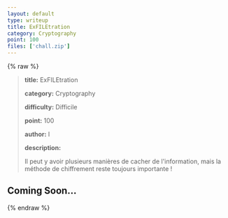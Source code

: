 ```yaml
---
layout: default
type: writeup
title: ExFILEtration
category: Cryptography
point: 100
files: ['chall.zip']
---
```


{% raw %}
> **title:** ExFILEtration
>
> **category:** Cryptography
>
> **difficulty:** Difficile
>
> **point:** 100
>
> **author:** l
>
> **description:**
>
> Il peut y avoir plusieurs manières de cacher de l'information, mais la méthode de chiffrement reste toujours importante !
>
> 

## Coming Soon...

{% endraw %}
